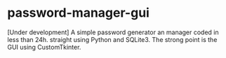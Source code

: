 # password-manager-gui
[Under development] A simple password generator an manager coded in less than 24h. straight using Python and SQLite3. The strong point is the GUI using CustomTkinter.
